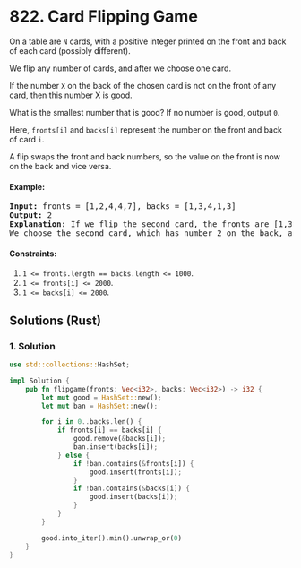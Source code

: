 # 822. Card Flipping Game
On a table are `N` cards, with a positive integer printed on the front and back of each card (possibly different).

We flip any number of cards, and after we choose one card.

If the number `X` on the back of the chosen card is not on the front of any card, then this number X is good.

What is the smallest number that is good?  If no number is good, output `0`.

Here, `fronts[i]` and `backs[i]` represent the number on the front and back of card `i`.

A flip swaps the front and back numbers, so the value on the front is now on the back and vice versa.

#### Example:
<pre>
<strong>Input:</strong> fronts = [1,2,4,4,7], backs = [1,3,4,1,3]
<strong>Output:</strong> 2
<strong>Explanation:</strong> If we flip the second card, the fronts are [1,3,4,4,7] and the backs are [1,2,4,1,3].
We choose the second card, which has number 2 on the back, and it isn't on the front of any card, so 2 is good.
</pre>

#### Constraints:
1. `1 <= fronts.length == backs.length <= 1000`.
2. `1 <= fronts[i] <= 2000`.
3. `1 <= backs[i] <= 2000`.

## Solutions (Rust)

### 1. Solution
```Rust
use std::collections::HashSet;

impl Solution {
    pub fn flipgame(fronts: Vec<i32>, backs: Vec<i32>) -> i32 {
        let mut good = HashSet::new();
        let mut ban = HashSet::new();

        for i in 0..backs.len() {
            if fronts[i] == backs[i] {
                good.remove(&backs[i]);
                ban.insert(backs[i]);
            } else {
                if !ban.contains(&fronts[i]) {
                    good.insert(fronts[i]);
                }
                if !ban.contains(&backs[i]) {
                    good.insert(backs[i]);
                }
            }
        }

        good.into_iter().min().unwrap_or(0)
    }
}
```
